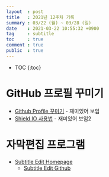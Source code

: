 ```yaml
---
layout  : post
title   : 2021년 12주차 기록
summary : 03/22 (월) ~ 03/28 (일)
date    : 2021-03-22 10:55:32 +0900
tag     : subtitle 
toc     : true
comment : true
public  : true
---
```

* TOC
{:toc}

# GitHub 프로필 꾸미기

* [Github Profile 꾸미기](http://blog.cowkite.com/blog/) - 재미있어 보임
* [Shield IO 사용법](https://velog.io/@loakick/Shield-IO-%EC%82%AC%EC%9A%A9%EB%B2%95-iojyndy4pi) - 재미있어 보임2 
  
# 자막편집 프로그램

* [Subtitle Edit Homepage](https://www.nikse.dk/subtitleedit/)
  * [Subtitle Edit Github](https://github.com/SubtitleEdit/subtitleedit)
